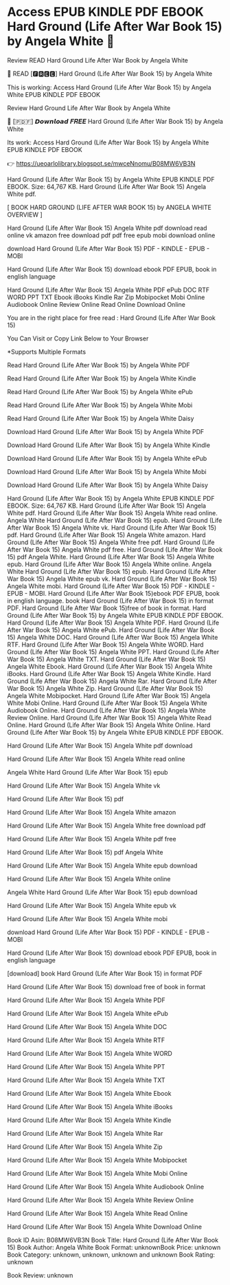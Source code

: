 # Access EPUB KINDLE PDF EBOOK Hard Ground (Life After War Book 15) by  Angela White 💖
Review READ Hard Ground Life After War Book by Angela White

📮 READ [🅵🆁🅴🅴] Hard Ground (Life After War Book 15) by Angela White

This is working: Access Hard Ground (Life After War Book 15) by Angela White EPUB KINDLE PDF EBOOK


Review Hard Ground Life After War Book by Angela White

💖 [​🇵​​🇩​​🇫​] 𝘿𝙤𝙬𝙣𝙡𝙤𝙖𝙙 𝑭𝑹𝑬𝑬 Hard Ground (Life After War Book 15) by Angela White

Its work: Access Hard Ground (Life After War Book 15) by Angela White EPUB KINDLE PDF EBOOK



👉 https://ueoarlolibrary.blogspot.se/mwceNnomu/B08MW6VB3N



Hard Ground (Life After War Book 15) by Angela White EPUB KINDLE PDF EBOOK. Size: 64,767 KB. Hard Ground (Life After War Book 15) Angela White pdf.

[ BOOK HARD GROUND (LIFE AFTER WAR BOOK 15) by ANGELA WHITE OVERVIEW ]

Hard Ground (Life After War Book 15) Angela White pdf download read online vk amazon free download pdf pdf free epub mobi download online

download Hard Ground (Life After War Book 15) PDF - KINDLE - EPUB - MOBI

Hard Ground (Life After War Book 15) download ebook PDF EPUB, book in english language

Hard Ground (Life After War Book 15) Angela White PDF ePub DOC RTF WORD PPT TXT Ebook iBooks Kindle Rar Zip Mobipocket Mobi Online Audiobook Online Review Online Read Online Download Online

You are in the right place for free read : Hard Ground (Life After War Book 15)

You Can Visit or Copy Link Below to Your Browser

*Supports Multiple Formats

Read Hard Ground (Life After War Book 15) by Angela White PDF

Read Hard Ground (Life After War Book 15) by Angela White Kindle

Read Hard Ground (Life After War Book 15) by Angela White ePub

Read Hard Ground (Life After War Book 15) by Angela White Mobi

Read Hard Ground (Life After War Book 15) by Angela White Daisy

Download Hard Ground (Life After War Book 15) by Angela White PDF

Download Hard Ground (Life After War Book 15) by Angela White Kindle

Download Hard Ground (Life After War Book 15) by Angela White ePub

Download Hard Ground (Life After War Book 15) by Angela White Mobi

Download Hard Ground (Life After War Book 15) by Angela White Daisy

Hard Ground (Life After War Book 15) by Angela White EPUB KINDLE PDF EBOOK. Size: 64,767 KB. Hard Ground (Life After War Book 15) Angela White pdf. Hard Ground (Life After War Book 15) Angela White read online. Angela White Hard Ground (Life After War Book 15) epub. Hard Ground (Life After War Book 15) Angela White vk. Hard Ground (Life After War Book 15) pdf. Hard Ground (Life After War Book 15) Angela White amazon. Hard Ground (Life After War Book 15) Angela White free pdf. Hard Ground (Life After War Book 15) Angela White pdf free. Hard Ground (Life After War Book 15) pdf Angela White. Hard Ground (Life After War Book 15) Angela White epub. Hard Ground (Life After War Book 15) Angela White online. Angela White Hard Ground (Life After War Book 15) epub. Hard Ground (Life After War Book 15) Angela White epub vk. Hard Ground (Life After War Book 15) Angela White mobi. Hard Ground (Life After War Book 15) PDF - KINDLE - EPUB - MOBI. Hard Ground (Life After War Book 15)ebook PDF EPUB, book in english language. book Hard Ground (Life After War Book 15) in format PDF. Hard Ground (Life After War Book 15)free of book in format. Hard Ground (Life After War Book 15) by Angela White EPUB KINDLE PDF EBOOK. Hard Ground (Life After War Book 15) Angela White PDF. Hard Ground (Life After War Book 15) Angela White ePub. Hard Ground (Life After War Book 15) Angela White DOC. Hard Ground (Life After War Book 15) Angela White RTF. Hard Ground (Life After War Book 15) Angela White WORD. Hard Ground (Life After War Book 15) Angela White PPT. Hard Ground (Life After War Book 15) Angela White TXT. Hard Ground (Life After War Book 15) Angela White Ebook. Hard Ground (Life After War Book 15) Angela White iBooks. Hard Ground (Life After War Book 15) Angela White Kindle. Hard Ground (Life After War Book 15) Angela White Rar. Hard Ground (Life After War Book 15) Angela White Zip. Hard Ground (Life After War Book 15) Angela White Mobipocket. Hard Ground (Life After War Book 15) Angela White Mobi Online. Hard Ground (Life After War Book 15) Angela White Audiobook Online. Hard Ground (Life After War Book 15) Angela White Review Online. Hard Ground (Life After War Book 15) Angela White Read Online. Hard Ground (Life After War Book 15) Angela White Online. Hard Ground (Life After War Book 15) by Angela White EPUB KINDLE PDF EBOOK.

Hard Ground (Life After War Book 15) Angela White pdf download

Hard Ground (Life After War Book 15) Angela White read online

Angela White Hard Ground (Life After War Book 15) epub

Hard Ground (Life After War Book 15) Angela White vk

Hard Ground (Life After War Book 15) pdf

Hard Ground (Life After War Book 15) Angela White amazon

Hard Ground (Life After War Book 15) Angela White free download pdf

Hard Ground (Life After War Book 15) Angela White pdf free

Hard Ground (Life After War Book 15) pdf Angela White

Hard Ground (Life After War Book 15) Angela White epub download

Hard Ground (Life After War Book 15) Angela White online

Angela White Hard Ground (Life After War Book 15) epub download

Hard Ground (Life After War Book 15) Angela White epub vk

Hard Ground (Life After War Book 15) Angela White mobi

download Hard Ground (Life After War Book 15) PDF - KINDLE - EPUB - MOBI

Hard Ground (Life After War Book 15) download ebook PDF EPUB, book in english language

[download] book Hard Ground (Life After War Book 15) in format PDF

Hard Ground (Life After War Book 15) download free of book in format

Hard Ground (Life After War Book 15) Angela White PDF

Hard Ground (Life After War Book 15) Angela White ePub

Hard Ground (Life After War Book 15) Angela White DOC

Hard Ground (Life After War Book 15) Angela White RTF

Hard Ground (Life After War Book 15) Angela White WORD

Hard Ground (Life After War Book 15) Angela White PPT

Hard Ground (Life After War Book 15) Angela White TXT

Hard Ground (Life After War Book 15) Angela White Ebook

Hard Ground (Life After War Book 15) Angela White iBooks

Hard Ground (Life After War Book 15) Angela White Kindle

Hard Ground (Life After War Book 15) Angela White Rar

Hard Ground (Life After War Book 15) Angela White Zip

Hard Ground (Life After War Book 15) Angela White Mobipocket

Hard Ground (Life After War Book 15) Angela White Mobi Online

Hard Ground (Life After War Book 15) Angela White Audiobook Online

Hard Ground (Life After War Book 15) Angela White Review Online

Hard Ground (Life After War Book 15) Angela White Read Online

Hard Ground (Life After War Book 15) Angela White Download Online

Book ID Asin: B08MW6VB3N
Book Title: Hard Ground (Life After War Book 15)
Book Author: Angela White
Book Format: unknownBook Price: unknown
Book Category: unknown, unknown, unknown and unknown
Book Rating: unknown

Book Review: unknown
